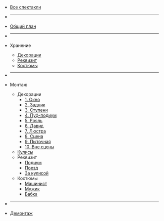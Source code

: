 * [Все спектакли](/)

* ___

* [Общий план](perfomances/mujchina/)

* ___

* Хранение
  * [Декорации](perfomances/mujchina/hranenie/dekoracii.md)
  * [Реквизит](perfomances/mujchina/hranenie/rekvizit.md)
  * [Костюмы](perfomances/mujchina/hranenie/kostumi.md)

* ___

* Монтаж
  * Декорации
	* [1. Окно](perfomances/mujchina/montaj/dekoracii/okno.md)
    * [2. Задник](perfomances/mujchina/montaj/dekoracii/zadnik.md)
	* [3. Ступени](perfomances/mujchina/montaj/dekoracii/stupeni.md)
	* [4. Пуф-подиум](perfomances/mujchina/montaj/dekoracii/podium.md)
	* [5. Рояль](perfomances/mujchina/montaj/dekoracii/royal.md)
	* [6. Давид](perfomances/mujchina/montaj/dekoracii/david.md)
	* [7. Люстра](perfomances/mujchina/montaj/dekoracii/lustra.md)
	* [8. Сцена](perfomances/mujchina/montaj/dekoracii/scena.md)
	* [9. Пыточная](perfomances/mujchina/montaj/dekoracii/pitochnaya.md)
	* [10. Вне сцены](perfomances/mujchina/montaj/dekoracii/vnesceni.md)
  * [Кулисы](perfomances/mujchina/montaj/kulisi.md)
  * Реквизит
    * [Подиум](perfomances/mujchina/montaj/rekvizit/podium.md)
	* [Поезд](perfomances/mujchina/montaj/rekvizit/poezd.md)
	* [За кулисой](perfomances/mujchina/montaj/rekvizit/kulisa.md)
  * Костюмы
    * [Машинист](perfomances/mujchina/montaj/kostumi/mashinist.md)
	* [Мужик](perfomances/mujchina/montaj/kostumi/mujik.md)
	* [Бабка](perfomances/mujchina/montaj/kostumi/babka.md)

* ___

* [Демонтаж](perfomances/mujchina/demontaj/demontaj.md)